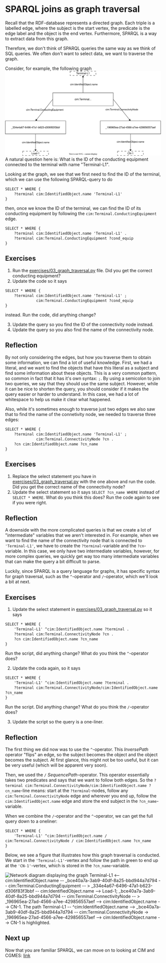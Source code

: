 # SPARQL joins as graph traversal

Recall that the RDF-database represents a directed graph.
Each triple is a labelled edge, where the subject is the start vertex, the predicate is the edge label and the object is the end vertex.
Furthermore, SPARQL is a way to extract data from this graph.

Therefore, we don't think of SPARQL queries the same way as we think of SQL queries.
We often don't want to select data, we want to traverse the graph.

Consider, for example, the following graph
![Network diagram displaying the graph Terminal-L1 <-- cim:IdentifiedObject.name -- _bce40a7a-3ab9-40df-8a25-bbd944a7d794 -- cim:Terminal.ConductingEquipment -- > _334e4a67-6496-47a1-b623-d306f83f3bbf -- cim:IdentifiedObject.name --> Load-1; _bce40a7a-3ab9-40df-8a25-bbd944a7d794 -- cim:Terminal.ConnectivityNode -- > _196965ea-27ad-4566-a7ee-429856557aef --> cim:IdentifiedObject.name --> CN-1.](./figures/03_simple_graph_with_names.svg)
A natural question here is: What is the ID of the conducting equipment connected to the terminal with name "Terminal-L1".

Looking at the graph, we see that we first need to find the ID of the terminal, which we can use the following SPARQL-query to do

```sparql
SELECT * WHERE {
    ?terminal cim:IdentifiedObject.name 'Terminal-L1'
}
```

then, once we know the ID of the terminal, we can find the ID of its conducting equipment by following the `cim:Terminal.ConductingEquipment` edge.

```sparql
SELECT * WHERE {
    ?terminal cim:IdentifiedObject.name 'Terminal-L1' .
    ?terminal cim:Terminal.ConductingEquipment ?cond_equip
}
```

## Exercises
1. Run the [exercises/03_graph_traversal.py](../exercises/03_graph_traversal.py) file. Did you get the correct conducting equipment?
2. Update the code so it says 
```sparql
SELECT * WHERE {
    ?terminal cim:IdentifiedObject.name 'Terminal-L1' ;
              cim:Terminal.ConductingEquipment ?cond_equip
}
```
instead. Run the code, did anything change?

3. Update the query so you find the ID of the connectivity node instead.
4. Update the query so you also find the name of the connectivity node.

## Reflection

By not only considering the edges, but how you traverse them to obtain some information, we can find a lot of useful knowledge.
First, we had a literal, and we want to find the objects that have this literal as a subject and find some information about these objects.
This is a very common pattern, so common in fact that it has it's own syntax: `;`.
By using a semicolon to join two queries, we say that they should use the same subject.
However, while it can be nice to shorten the query, you should consider if it makes the query easier or harder to understand.
In this case, we had a lot of whitespace to help us make it clear what happened.

Also, while it's sometimes enough to traverse just two edges we also saw that to find the name of the connetivity node, we needed to traverse three edges:

```sparql
SELECT * WHERE {
    ?terminal cim:IdentifiedObject.name 'Terminal-L1' ;
              cim:Terminal.ConnectivityNode ?cn .
    ?cn cim:IdentifiedObject.name ?cn_name
}
```

## Exercises
1. Replace the select statement you have in [exercises/03_graph_traversal.py](../exercises/03_graph_traversal.py) with the one above and run the code. Did you get the correct name of the connectivity node?
2. Update the select statement so it says `SELECT ?cn_name WHERE` instead of `SELECT * WHERE`. What do you think this does? Run the code again to see if you were right.

## Reflection
A downside with the more complicated queries is that we create a lot of "intermediate" variables that we aren't interested in.
For example, when we want to find the name of the connectivity node that is connected to `'Terminal-L1'`, we have to create the `?terminal`-variable and the `?cn`-variable.
In this case, we only have two intermediate variables, however, for more complex queries, we quickly get way too many intermediate variables that can make the query a bit difficult to parse.

Luckily, since SPARQL is a query language for graphs, it has specific syntax for graph traversal, such as the `^`-operator and `/`-operator, which we'll look a bit at next.


## Exercises
1. Update the select statement in [exercises/03_graph_traversal.py](../exercises/03_graph_traversal.py) so it says
```sparql
SELECT * WHERE {
    'Terminal-L1' ^cim:IdentifiedObject.name ?terminal .
    ?terminal cim:Terminal.ConnectivityNode ?cn .
    ?cn cim:IdentifiedObject.name ?cn_name
}
```
Run the script, did anything change? What do you think the `^`-operator does?

2. Update the coda again, so it says
```sparql
SELECT * WHERE {
    'Terminal-L1' ^cim:IdentifiedObject.name ?terminal .
    ?terminal cim:Terminal.ConnectivityNode/cim:IdentifiedObject.name ?cn_name
}
```
Run the script. Did anything change? What do you think the `/`-operator does?

3. Update the script so the query is a one-liner.

## Reflection

The first thing we did now was to use the `^`-operator.
This *InversePath* operator "flips" an edge, so the subject becomes the object and the object becomes the subject.
At first glance, this might not be too useful, but it can be very useful (which will be apparent very soon).

Then, we used the `/` *SequencePath*-operator. 
This operator essentially takes two predicates and says that we want to follow both edges.
So the `?terminal cim:Terminal.ConnectivityNode/cim:IdentifiedObject.name ?cn_name`-line means: start at the `?terminal`-nodes, follow any `cim:Terminal.ConnectivityNode` edge and wherever you end up, follow the `cim:IdentifiedObject.name` edge and store the end subject in the `?cn_name`-variable.

When we combine the `/`-operator and the `^`-operator, we can get the full query down to a oneliner:
```
SELECT * WHERE {
    'Terminal-L1' ^cim:IdentifiedObject.name / cim:Terminal.ConnectivityNode / cim:IdentifiedObject.name ?cn_name
}
```

Below, we see a figure that illustrates how this graph traversal is conducted.
We start in the `'Terminal-L1'`-vertex and follow the path in green to end up at the `'CN-1'`-vertex, which is stored in the `?cn_name`-variable.

![Network diagram displaying the graph Terminal-L1 <-- cim:IdentifiedObject.name -- _bce40a7a-3ab9-40df-8a25-bbd944a7d794 -- cim:Terminal.ConductingEquipment -- > _334e4a67-6496-47a1-b623-d306f83f3bbf -- cim:IdentifiedObject.name --> Load-1; _bce40a7a-3ab9-40df-8a25-bbd944a7d794 -- cim:Terminal.ConnectivityNode -- > _196965ea-27ad-4566-a7ee-429856557aef --> cim:IdentifiedObject.name --> CN-1. The path Terminal-L1 -- ^cim:IdentifiedObject.name --> _bce40a7a-3ab9-40df-8a25-bbd944a7d794 -- cim:Terminal.ConnectivityNode -> _196965ea-27ad-4566-a7ee-429856557aef --> cim:IdentifiedObject.name --> CN-1 is highlighted.](./figures/04_simple_graph_with_names_and_path.svg)


## Next up
Now that you are familiar SPARQL, we can move on to looking at CIM and CGMES: [link](./04_cim_cgmes.md)
